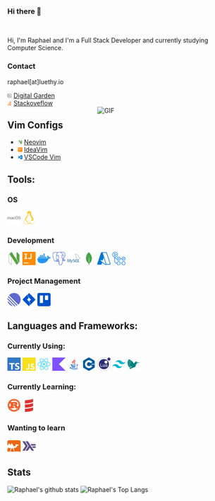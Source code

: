 ### Hi there 👋

<br />

Hi, I'm Raphael and I'm a Full Stack Developer and currently studying Computer Science.

### Contact

raphael[at]luethy.io

<div>
    <img src="./assets/notion-color.svg" width="10" />
    <a href="https://nerdz.ch">Digital Garden</a>
</div> 

<div>
    <img src="./assets/stackoverflow-color.svg" width="10" />
    <a href="https://stackoverflow.com/users/12544632/raphaelluethy?tab=profile">Stackoveflow</a>
</div> 


<img align="right" width="300" alt="GIF" src="https://i.imgur.com/291lzxL.gif" />

## Vim Configs

<ul>
  <li> <img src="./assets/neovim-color.svg" width="10" /> <a href="https://github.com/raphaelluethy/nvim">Neovim</a></li>
  <li> <img src="./assets/intellijidea-color.svg" width="10" /> <a href="https://github.com/raphaelluethy/ideavim">IdeaVim</a></li>
  <li> <img src="./assets/visualstudiocode-color.svg" width="10" /> <a href="https://github.com/raphaelluethy/vscode">VSCode Vim</a></li>
</ul>

## Tools:

### OS
<div>
    <img src="./assets/macos-color.svg" width="30" />
    <img src="./assets/linux-color.svg" width="30" />
</div>

### Development

<div>
    <img src="./assets/neovim-color.svg" width="30" />
    <img src="./assets/intellijidea-color.svg" width="30" />
    <img src="./assets/docker-color.svg" width="30" />
    <img src="./assets/postgresql-color.svg" width="30" />
    <img src="./assets/mysql-color.svg" width="30" />
    <img src="./assets/mongodb-color.svg" width="30" />
    <img src="./assets/microsoftazure-color.svg" width="30" />
    <img src="./assets/githubactions-color.svg" width="30" />
</div>

### Project Management
<div>
    <img src="./assets/linear-color.svg" width="30" />
     <img src="./assets/jirasoftware-color.svg" width="30" />
      <img src="./assets/trello-color.svg" width="30" />
</div>

## Languages and Frameworks:

### Currently Using:

<div>
    <img src="./assets/typescript-color.svg" width="30" />
    <img src="./assets/javascript-color.svg" width="30" />
    <img src="./assets/react-color.svg" width="30" />
    <img src="./assets/kotlin-color.svg" width="30" />
    <img src="./assets/java-color.svg" width="30" />
    <img src="./assets/cplusplus-color.svg" width="30" />
    <img src="./assets/lua-color.svg" width="30" />
    <img src="./assets/tailwindcss-color.svg" width="30" />
    <img src="./assets/latex-color.svg" width="30" />
</div>

### Currently Learning:

<div>
    <img src="./assets/rust-color.svg" width="30" />
    <img src="./assets/scala-color.svg" width="30" />
</div>

### Wanting to learn

<div>
    <img src="./assets/ocaml-color.svg" width="30" />
    <img src="./assets/haskell-color.svg" width="30" />
</div>

## Stats

![Raphael's github stats](https://github-readme-stats.vercel.app/api?username=raphaelluethy&count_private=true&theme=dark&show_icons=true)
![Raphael's Top Langs](https://github-readme-stats.vercel.app/api/top-langs/?username=raphaelluethy&layout=compact&theme=dark)
